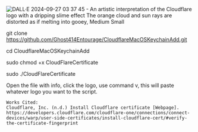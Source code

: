 ![DALL·E 2024-09-27 03 37 45 - An artistic interpretation of the Cloudflare logo with a dripping slime effect  The orange cloud and sun rays are distorted as if melting into gooey,  Medium Small](https://github.com/user-attachments/assets/d1830076-cf47-4091-b08b-f67b99cc45b0)



git clone https://github.com/Ghost414Entourage/CloudflareMacOSKeychainAdd.git

cd CloudflareMacOSKeychainAdd 

sudo chmod +x CloudFlareCertificate 

sudo ./CloudFlareCertificate 

Open the file with info, click the logo, use command v, this will paste whatever logo you want to the script. 













    Works Cited: 
    Cloudflare, Inc. (n.d.) Install Cloudflare certificate [Webpage]. https://developers.cloudflare.com/cloudflare-one/connections/connect-devices/warp/user-side-certificates/install-cloudflare-cert/#verify-the-certificate-fingerprint
